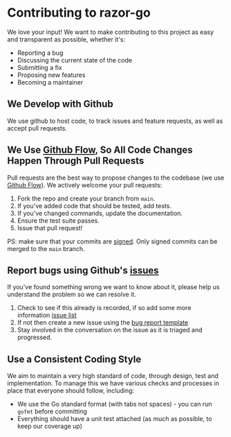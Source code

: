 # Contributing to razor-go
We love your input! We want to make contributing to this project as easy and transparent as possible, whether it's:

- Reporting a bug
- Discussing the current state of the code
- Submitting a fix
- Proposing new features
- Becoming a maintainer

## We Develop with Github
We use github to host code, to track issues and feature requests, as well as accept pull requests.

## We Use [Github Flow](https://guides.github.com/introduction/flow/index.html), So All Code Changes Happen Through Pull Requests
Pull requests are the best way to propose changes to the codebase (we use [Github Flow](https://guides.github.com/introduction/flow/index.html)). We actively welcome your pull requests:

1. Fork the repo and create your branch from `main`.
2. If you've added code that should be tested, add tests.
3. If you've changed commands, update the documentation.
4. Ensure the test suite passes.
5. Issue that pull request!

PS: make sure that your commits are [signed](https://docs.github.com/en/github/authenticating-to-github/managing-commit-signature-verification/about-commit-signature-verification). Only signed commits can be merged to the `main` branch.

## Report bugs using Github's [issues](https://github.com/razor-network/razor-go/issues)
If you've found something wrong we want to know about it, please help us understand the problem so we can resolve it.

1. Check to see if this already is recorded, if so add some more information [issue list](https://github.com/razor-network/razor-go/issues) 
2. If not then create a new issue using the [bug report template](https://github.com/razor-network/razor-go/issues/issues/new?assignees=&labels=&template=bug.md&title=)
3. Stay involved in the conversation on the issue as it is triaged and progressed.

## Use a Consistent Coding Style

We aim to maintain a very high standard of code, through design, test and implementation.
To manage this we have various checks and processes in place that everyone should follow, including:

* We use the Go standard format (with tabs not spaces) - you can run `gofmt` before committing
* Everything should have a unit test attached (as much as possible, to keep our coverage up)
